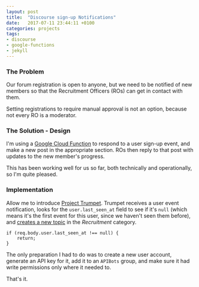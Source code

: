 ```yaml
---
layout: post
title:  "Discourse sign-up Notifications"
date:   2017-07-11 23:44:11 +0100
categories: projects
tags:
- discourse
- google-functions
- jekyll
---
```




### The Problem

Our forum registration is open to anyone, but we need to be notified of new members so that the Recruitment Officers (ROs) can get in contact with them.

Setting registrations to require manual approval is not an option, because not every RO is a moderator.


### The Solution - Design

I'm using a [Google Cloud Function][gcf] to respond to a user sign-up event, and make a new post in the appropriate section. ROs then reply to that post with updates to the new member's progress.

This has been working well for us so far, both technically and operationally, so I'm quite pleased.


### Implementation


Allow me to introduce [Project Trumpet][git.trumpet]. Trumpet receives a user event notification, looks for the `user.last_seen_at` field to see if it's `null` (which means it's the first event for this user, since we haven't seen them before), and [creates a new topic][api.discourse] in the _Recruitment_ category.

```
if (req.body.user.last_seen_at !== null) {
	return;
}
```


The only preparation I had to do was to create a new user account, generate an API key for it, add it to an `APIBots` group, and make sure it had write permissions only where it needed to.

That's it.


[gcf]: https://cloud.google.com/functions/
[dwebhooks]: https://meta.discourse.org/t/setting-up-webhooks/
[git.trumpet]: https://github.com/HellenicMilsim/trumpet
[api.discourse]: http://docs.discourse.org/